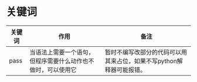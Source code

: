 # 关键词

| 关键词 | 作用                                                         | 备注                                                         |
| ------ | ------------------------------------------------------------ | ------------------------------------------------------------ |
| pass   | 当语法上需要一个语句，但程序需要什么动作也不做时，可以使用它 | 暂时不编写改部分的代码可以用其来占位，如果不写python解释器可能报错。 |



